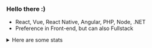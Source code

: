 ### Hello there :)

- React, Vue, React Native, Angular, PHP, Node, .NET
- Preference in Front-end, but can also Fullstack

<details><summary>Here are some stats</summary>
<p>

![Vinicmorandi Status](https://github-readme-stats.vercel.app/api?username=vinicmorandi&show_icons=true&count_private=true&theme=tokyonight&include_all_commits) 

![Top Linguagens](https://github-readme-stats.vercel.app/api/top-langs/?username=vinicmorandi&count_private=true&layout=compact&theme=tokyonight)

</p>
</details>
